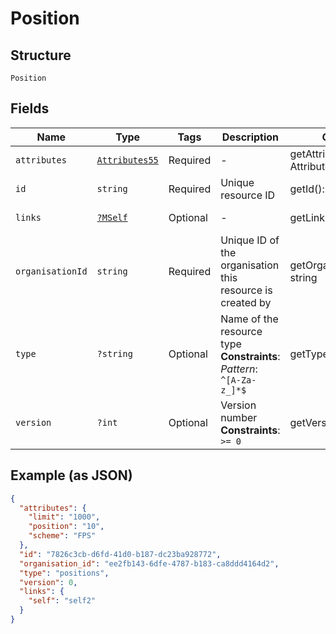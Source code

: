 
# Position

## Structure

`Position`

## Fields

| Name | Type | Tags | Description | Getter | Setter |
|  --- | --- | --- | --- | --- | --- |
| `attributes` | [`Attributes55`](../../doc/models/attributes-55.md) | Required | - | getAttributes(): Attributes55 | setAttributes(Attributes55 attributes): void |
| `id` | `string` | Required | Unique resource ID | getId(): string | setId(string id): void |
| `links` | [`?MSelf`](../../doc/models/m-self.md) | Optional | - | getLinks(): ?MSelf | setLinks(?MSelf links): void |
| `organisationId` | `string` | Required | Unique ID of the organisation this resource is created by | getOrganisationId(): string | setOrganisationId(string organisationId): void |
| `type` | `?string` | Optional | Name of the resource type<br>**Constraints**: *Pattern*: `^[A-Za-z_]*$` | getType(): ?string | setType(?string type): void |
| `version` | `?int` | Optional | Version number<br>**Constraints**: `>= 0` | getVersion(): ?int | setVersion(?int version): void |

## Example (as JSON)

```json
{
  "attributes": {
    "limit": "1000",
    "position": "10",
    "scheme": "FPS"
  },
  "id": "7826c3cb-d6fd-41d0-b187-dc23ba928772",
  "organisation_id": "ee2fb143-6dfe-4787-b183-ca8ddd4164d2",
  "type": "positions",
  "version": 0,
  "links": {
    "self": "self2"
  }
}
```

